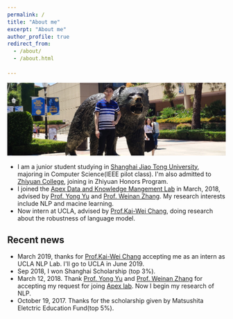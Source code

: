 ```yaml
---
permalink: /
title: "About me"
excerpt: "About me"
author_profile: true
redirect_from: 
  - /about/
  - /about.html
  
---
```




<div align = "center"><img src="images/UCLA1.jpg"/> </div>


*    I am a junior student studying in [Shanghai Jiao Tong University](http://en.sjtu.edu.cn/), majoring in Computer Science(IEEE pilot class). I'm also admitted to [Zhiyuan College](http://zhiyuan.sjtu.edu.cn), joining in Zhiyuan Honors Program.
*    I joined the [Apex Data and Knowledge Mangement Lab](http://www.apexlab.org/) in March, 2018, advised by [Prof. Yong Yu](http://apex.sjtu.edu.cn/members/yyu) and [Prof. Weinan Zhang](http://wnzhang.net/). My research interests include NLP and macine learning.
*    Now intern at UCLA, advised by [Prof.Kai-Wei Chang](http://web.cs.ucla.edu/~kwchang/), doing research about the robustness of language model.

Recent news
---
*    March 2019, thanks for [Prof.Kai-Wei Chang](http://web.cs.ucla.edu/~kwchang/) accepting me as an intern as UCLA NLP Lab. I'll go to UCLA in June 2019.
*    Sep 2018, I won Shanghai Scholarship (top 3%).
*    March 12, 2018. Thank [Prof. Yong Yu](http://apex.sjtu.edu.cn/members/yyu) and [Prof. Weinan Zhang](http://wnzhang.net/) for accepting my request for joing [Apex lab](http://www.apexlab.org/). Now I begin my research of NLP.
*    October 19, 2017. Thanks for the scholarship given by Matsushita Eletctric Education Fund(top 5%).

<br />
<br />
<div align="center">
<script type="text/javascript" id="clustrmaps" src="//cdn.clustrmaps.com/map_v2.js?cl=080808&w=450&t=n&d=S4ltOOOb5hNqfuuCWdgDqsaGD0v1lIU0YFRyXTX7W5E&co=ffffff&cmo=3acc3a&cmn=ff5353&ct=808080"></script>
</div>
